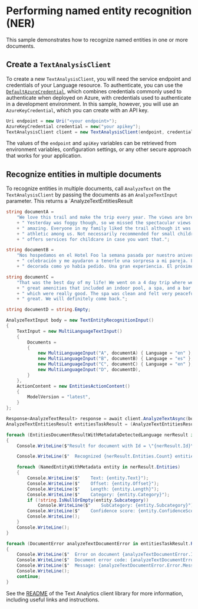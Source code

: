 # Performing named entity recognition (NER)

This sample demonstrates how to recognize named entities in one or more documents.

## Create a `TextAnalysisClient`

To create a new `TextAnalysisClient`, you will need the service endpoint and credentials of your Language resource. To authenticate, you can use the [`DefaultAzureCredential`][DefaultAzureCredential], which combines credentials commonly used to authenticate when deployed on Azure, with credentials used to authenticate in a development environment. In this sample, however, you will use an `AzureKeyCredential`, which you can create with an API key.

```C# Snippet:CreateTextClient
Uri endpoint = new Uri("<your endpoint>");
AzureKeyCredential credential = new("your apikey");
TextAnalysisClient client = new TextAnalysisClient(endpoint, credential);;
```

The values of the `endpoint` and `apiKey` variables can be retrieved from environment variables, configuration settings, or any other secure approach that works for your application.

## Recognize entities in multiple documents

To recognize entities in multiple documents, call `AnalyzeText` on the `TextAnalysisClient` by passing the documents as an `AnalyzeTextInput` parameter. This returns a `AnalyzeTextEntitiesResult

```C# Snippet:Sample4_AnalyzeTextAsync_RecognizeEntities
string documentA =
    "We love this trail and make the trip every year. The views are breathtaking and well worth the hike!"
    + " Yesterday was foggy though, so we missed the spectacular views. We tried again today and it was"
    + " amazing. Everyone in my family liked the trail although it was too challenging for the less"
    + " athletic among us. Not necessarily recommended for small children. A hotel close to the trail"
    + " offers services for childcare in case you want that.";

string documentB =
    "Nos hospedamos en el Hotel Foo la semana pasada por nuestro aniversario. La gerencia sabía de nuestra"
    + " celebración y me ayudaron a tenerle una sorpresa a mi pareja. La habitación estaba limpia y"
    + " decorada como yo había pedido. Una gran experiencia. El próximo año volveremos.";

string documentC =
    "That was the best day of my life! We went on a 4 day trip where we stayed at Hotel Foo. They had"
    + " great amenities that included an indoor pool, a spa, and a bar. The spa offered couples massages"
    + " which were really good. The spa was clean and felt very peaceful. Overall the whole experience was"
    + " great. We will definitely come back.";

string documentD = string.Empty;

AnalyzeTextInput body = new TextEntityRecognitionInput()
{
    TextInput = new MultiLanguageTextInput()
    {
        Documents =
        {
            new MultiLanguageInput("A", documentA) { Language = "en" },
            new MultiLanguageInput("B", documentB) { Language = "es" },
            new MultiLanguageInput("C", documentC) { Language = "en" },
            new MultiLanguageInput("D", documentD),
        }
    },
    ActionContent = new EntitiesActionContent()
    {
        ModelVersion = "latest",
    }
};

Response<AnalyzeTextResult> response = await client.AnalyzeTextAsync(body);
AnalyzeTextEntitiesResult entitiesTaskResult = (AnalyzeTextEntitiesResult)response.Value;

foreach (EntitiesDocumentResultWithMetadataDetectedLanguage nerResult in entitiesTaskResult.Results.Documents)
{
    Console.WriteLine($"Result for document with Id = \"{nerResult.Id}\":");

    Console.WriteLine($"  Recognized {nerResult.Entities.Count} entities:");

    foreach (NamedEntityWithMetadata entity in nerResult.Entities)
    {
        Console.WriteLine($"    Text: {entity.Text}");
        Console.WriteLine($"    Offset: {entity.Offset}");
        Console.WriteLine($"    Length: {entity.Length}");
        Console.WriteLine($"    Category: {entity.Category}");
        if (!string.IsNullOrEmpty(entity.Subcategory))
            Console.WriteLine($"    SubCategory: {entity.Subcategory}");
        Console.WriteLine($"    Confidence score: {entity.ConfidenceScore}");
        Console.WriteLine();
    }
    Console.WriteLine();
}

foreach (DocumentError analyzeTextDocumentError in entitiesTaskResult.Results.Errors)
{
    Console.WriteLine($"  Error on document {analyzeTextDocumentError.Id}!");
    Console.WriteLine($"  Document error code: {analyzeTextDocumentError.Error.Code}");
    Console.WriteLine($"  Message: {analyzeTextDocumentError.Error.Message}");
    Console.WriteLine();
    continue;
}
```

See the [README] of the Text Analytics client library for more information, including useful links and instructions.

[DefaultAzureCredential]: https://github.com/Azure/azure-sdk-for-net/blob/main/sdk/identity/Azure.Identity/README.md
[README]: https://github.com/Azure/azure-sdk-for-net/blob/main/sdk/cognitivelanguage/Azure.AI.Language.Text/samples/README.md

